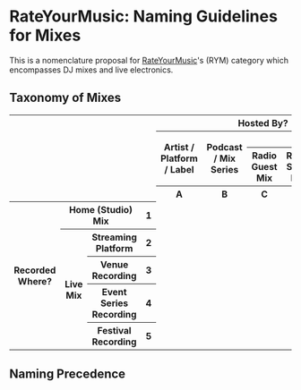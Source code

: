 # RateYourMusic: Naming Guidelines for Mixes

This is a nomenclature proposal for [RateYourMusic](https://rateyourmusic.com)'s (RYM) category which encompasses DJ mixes and live electronics. 

## Taxonomy of Mixes

<table>
	<tr>
		<th colspan="4" rowspan="4"></th>
		<th colspan="5">Hosted By?</th>
	</tr>
	<tr>
		<th rowspan="2">Artist / Platform / Label</th>
		<th rowspan="2">Podcast / Mix Series</th>
		<th colspan="3">Radio</th>
	</tr>
	<tr>
		<th>Radio Guest Mix</th>
		<th>Radio Show Mix</th>
		<th>Radio Residency Mix</th>
	</tr>
	<tr>
		<th>A</th>
		<th>B</th>
		<th>C</th>
		<th>D</th>
		<th>E</th>
	</tr>
	<tr>
		<th rowspan="5">Recorded Where?</th>
		<th colspan="2">Home (Studio) Mix</th>
		<th>1</th>
		<td></td>
		<td></td>
		<td></td>
		<td></td>
		<td></td>
	</tr>
	<tr>
		<th rowspan="4">Live Mix</th>
		<th>Streaming Platform</th>
		<th>2</th>
		<td></td>
		<td></td>
		<td></td>
		<td></td>
		<td></td>
	</tr>
	<tr>
		<th>Venue Recording</th>
		<th>3</th>
		<td></td>
		<td></td>
		<td></td>
		<td></td>
		<td></td>
	</tr>
	<tr>
		<th>Event Series Recording</th>
		<th>4</th>
		<td></td>
		<td></td>
		<td></td>
		<td></td>
		<td></td>
	</tr>
	<tr>
		<th>Festival Recording</th>
		<th>5</th>
		<td></td>
		<td></td>
		<td></td>
		<td></td>
		<td></td>
	</tr>
</table>

## Naming Precedence

